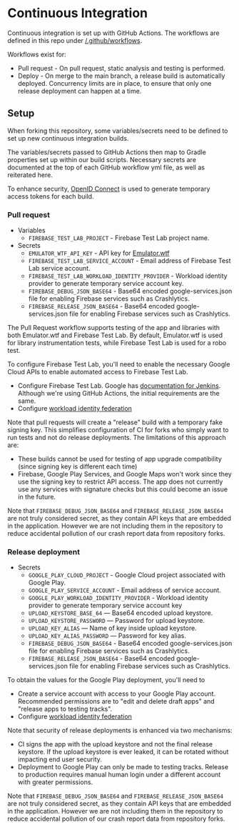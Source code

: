 # Continuous Integration
Continuous integration is set up with GitHub Actions.  The workflows are defined in this repo under [/.github/workflows](../.github/workflows).

Workflows exist for:
 * Pull request - On pull request, static analysis and testing is performed.
 * Deploy - On merge to the main branch, a release build is automatically deployed.  Concurrency limits are in place, to ensure that only one release deployment can happen at a time.

## Setup
When forking this repository, some variables/secrets need to be defined to set up new continuous integration builds.

The variables/secrets passed to GitHub Actions then map to Gradle properties set up within our build scripts.  Necessary secrets are documented at the top of each GitHub workflow yml file, as well as reiterated here.

To enhance security, [OpenID Connect](https://docs.github.com/en/actions/deployment/security-hardening-your-deployments/configuring-openid-connect-in-google-cloud-platform) is used to generate temporary access tokens for each build.

### Pull request
* Variables
    * `FIREBASE_TEST_LAB_PROJECT` - Firebase Test Lab project name.
* Secrets
    * `EMULATOR_WTF_API_KEY` - API key for [Emulator.wtf](https://emulator.wtf)
    * `FIREBASE_TEST_LAB_SERVICE_ACCOUNT` - Email address of Firebase Test Lab service account.
    * `FIREBASE_TEST_LAB_WORKLOAD_IDENTITY_PROVIDER` - Workload identity provider to generate temporary service account key.
    * `FIREBASE_DEBUG_JSON_BASE64` - Base64 encoded google-services.json file for enabling Firebase services such as Crashlytics.
    * `FIREBASE_RELEASE_JSON_BASE64` - Base64 encoded google-services.json file for enabling Firebase services such as Crashlytics.

The Pull Request workflow supports testing of the app and libraries with both Emulator.wtf and Firebase Test Lab.  By default, Emulator.wtf is used for library instrumentation tests, while Firebase Test Lab is used for a robo test.

To configure Firebase Test Lab, you'll need to enable the necessary Google Cloud APIs to enable automated access to Firebase Test Lab.
* Configure Firebase Test Lab.  Google has [documentation for Jenkins](https://firebase.google.com/docs/test-lab/android/continuous).  Although we're using GitHub Actions, the initial requirements are the same.
* Configure [workload identity federation](https://github.com/google-github-actions/auth#setting-up-workload-identity-federation)

Note that pull requests will create a "release" build with a temporary fake signing key.  This simplifies configuration of CI for forks who simply want to run tests and not do release deployments.  The limitations of this approach are:
 - These builds cannot be used for testing of app upgrade compatibility (since signing key is different each time)
 - Firebase, Google Play Services, and Google Maps won't work since they use the signing key to restrict API access.  The app does not currently use any services with signature checks but this could become an issue in the future.

Note that `FIREBASE_DEBUG_JSON_BASE64` and `FIREBASE_RELEASE_JSON_BASE64` are not truly considered secret, as they contain API keys that are embedded in the application.  However we are not including them in the repository to reduce accidental pollution of our crash report data from repository forks.

### Release deployment
* Secrets
    * `GOOGLE_PLAY_CLOUD_PROJECT` - Google Cloud project associated with Google Play.
    * `GOOGLE_PLAY_SERVICE_ACCOUNT` - Email address of service account.
    * `GOOGLE_PLAY_WORKLOAD_IDENTITY_PROVIDER` - Workload identity provider to generate temporary service account key
    * `UPLOAD_KEYSTORE_BASE_64` — Base64 encoded upload keystore.
    * `UPLOAD_KEYSTORE_PASSWORD` — Password for upload keystore.
    * `UPLOAD_KEY_ALIAS` — Name of key inside upload keystore.
    * `UPLOAD_KEY_ALIAS_PASSWORD` — Password for key alias.
    * `FIREBASE_DEBUG_JSON_BASE64` - Base64 encoded google-services.json file for enabling Firebase services such as Crashlytics.
    * `FIREBASE_RELEASE_JSON_BASE64` - Base64 encoded google-services.json file for enabling Firebase services such as Crashlytics.

To obtain the values for the Google Play deployment, you'll need to

* Create a service account with access to your Google Play account.  Recommended permissions are to "edit and delete draft apps" and "release apps to testing tracks".
* Configure [workload identity federation](https://github.com/google-github-actions/auth#setting-up-workload-identity-federation)

Note that security of release deployments is enhanced via two mechanisms:
 - CI signs the app with the upload keystore and not the final release keystore.  If the upload keystore is ever leaked, it can be rotated without impacting end user security.
 - Deployment to Google Play can only be made to testing tracks.  Release to production requires manual human login under a different account with greater permissions.

Note that `FIREBASE_DEBUG_JSON_BASE64` and `FIREBASE_RELEASE_JSON_BASE64` are not truly considered secret, as they contain API keys that are embedded in the application.  However we are not including them in the repository to reduce accidental pollution of our crash report data from repository forks.